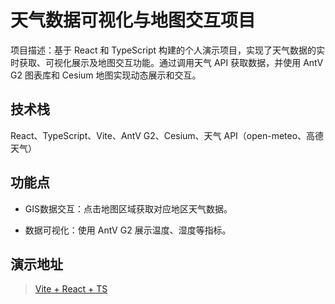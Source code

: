 # 天气数据可视化与地图交互项目

项目描述：基于 React 和 TypeScript 构建的个人演示项目，实现了天气数据的实时获取、可视化展示及地图交互功能。通过调用天气 API 获取数据，并使用 AntV G2 图表库和 Cesium 地图实现动态展示和交互。

## 技术栈

React、TypeScript、Vite、AntV G2、Cesium、天气 API（open-meteo、高德天气）

## 功能点

- GIS数据交互：点击地图区域获取对应地区天气数据。

- 数据可视化：使用 AntV G2 展示温度、湿度等指标。

## 演示地址

> [Vite + React + TS](https://inspition.github.io/demo-react/)
